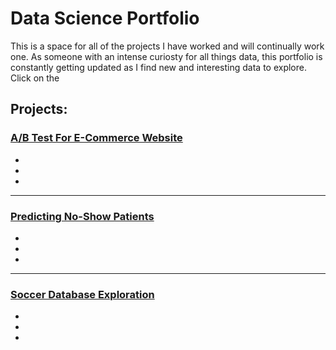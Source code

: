 # Data Science Portfolio

This is a space for all of the projects I have worked and will continually work one. As someone with an intense curiosty for all things data, this portfolio is constantly getting updated as I find new and interesting data to explore. Click on the 

## Projects:

### [A/B Test For E-Commerce Website](link)
* 
*
*

---

### [Predicting No-Show Patients](link)
*
*
*

---

### [Soccer Database Exploration](link)
*
*
*
